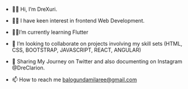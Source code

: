 * 👋🏼 Hi, I’m DreXuri.

* 👩‍💻 I have keen interest in frontend Web Development.

* ✍🏼I’m currently learning Flutter

* 👀 I’m looking to collaborate on projects involving my skill sets (HTML, CSS, BOOTSTRAP, JAVASCRIPT, REACT, ANGULAR)

* 🌴 Sharing My Journey on Twitter and also documenting on Instagram @DreClarion.

* 📫 How to reach me balogundamilaree@gmail.com
